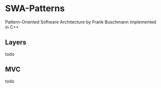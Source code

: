 # SWA-Patterns
Pattern-Oriented Software Architecture by Frank Buschmann implemented in C++

## Layers
todo

## MVC
todo
